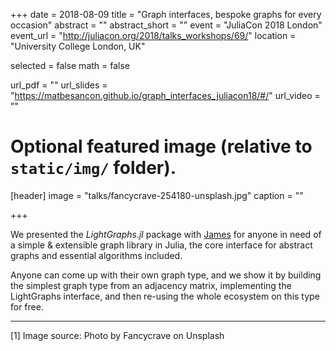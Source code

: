 +++
date = 2018-08-09
title = "Graph interfaces, bespoke graphs for every occasion"
abstract = ""
abstract_short = ""
event = "JuliaCon 2018 London"
event_url = "http://juliacon.org/2018/talks_workshops/69/"
location = "University College London, UK"

selected = false
math = false

url_pdf = ""
url_slides = "https://matbesancon.github.io/graph_interfaces_juliacon18/#/"
url_video = ""

# Optional featured image (relative to `static/img/` folder).
[header]
image = "talks/fancycrave-254180-unsplash.jpg"
caption = ""

+++

We presented the *LightGraphs.jl* package with [James](https://twitter.com/fairbanksjp) for anyone in need of a
simple & extensible graph library in Julia, the core interface for abstract graphs and essential algorithms included.

Anyone can come up with their own graph type, and we show it by building the simplest graph type
from an adjacency matrix, implementing the LightGraphs interface, and then re-using the whole
ecosystem on this type for free.

---------------------
[1] Image source: Photo by Fancycrave on Unsplash
